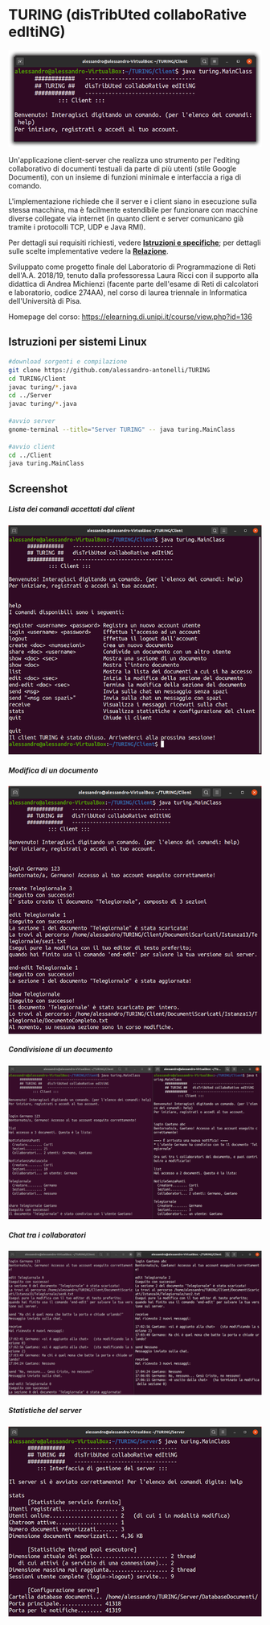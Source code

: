 # TURING (disTribUted collaboRative edItiNG)
![Schermata iniziale](https://github.com/alessandro-antonelli/TURING/blob/master/screenshot/client%20inizio.png)

Un'applicazione client-server che realizza uno strumento per l'editing collaborativo di documenti testuali da parte di più utenti (stile Google Documenti), con un insieme di funzioni minimale e interfaccia a riga di comando.

L'implementazione richiede che il server e i client siano in esecuzione sulla stessa macchina, ma è facilmente estendibile per funzionare con macchine diverse collegate via internet (in quanto client e server comunicano già tramite i protocolli TCP, UDP e Java RMI).

Per dettagli sui requisiti richiesti, vedere [__Istruzioni e specifiche__](Istruzioni%20e%20specifiche.pdf); per dettagli sulle scelte implementative vedere la [__Relazione__](Relazione/Relazione.pdf).

Sviluppato come progetto finale del Laboratorio di Programmazione di Reti dell'A.A. 2018/19, tenuto dalla professoressa Laura Ricci con il supporto alla didattica di Andrea Michienzi (facente parte dell'esame di Reti di calcolatori e laboratorio, codice 274AA), nel corso di laurea triennale in Informatica dell'Università di Pisa.

Homepage del corso: https://elearning.di.unipi.it/course/view.php?id=136

## Istruzioni per sistemi Linux

```bash session
#download sorgenti e compilazione
git clone https://github.com/alessandro-antonelli/TURING
cd TURING/Client
javac turing/*.java
cd ../Server
javac turing/*.java

#avvio server
gnome-terminal --title="Server TURING" -- java turing.MainClass

#avvio client
cd ../Client
java turing.MainClass
```

## Screenshot

##### Lista dei comandi accettati dal client
![](https://github.com/alessandro-antonelli/TURING/blob/master/screenshot/client%20help.png)

##### Modifica di un documento
![](https://github.com/alessandro-antonelli/TURING/blob/master/screenshot/client%20edit.png)

##### Condivisione di un documento
![](https://github.com/alessandro-antonelli/TURING/blob/master/screenshot/client%20share.png)

##### Chat tra i collaboratori
![](https://github.com/alessandro-antonelli/TURING/blob/master/screenshot/client%20chat.png)

##### Statistiche del server
![](https://github.com/alessandro-antonelli/TURING/blob/master/screenshot/server%20stats.png)
